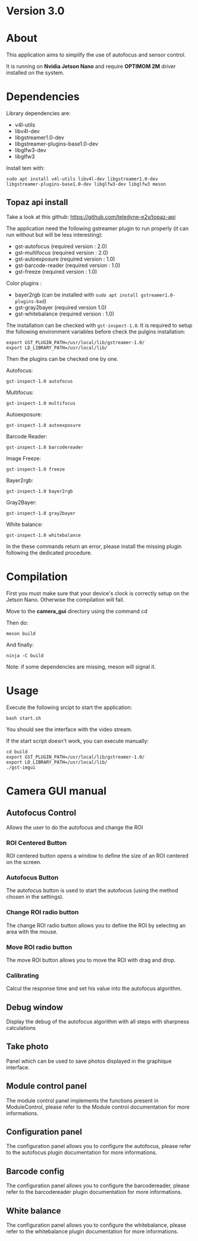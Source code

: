 # Version 3.0

# About

This application aims to simplify the use of autofocus and sensor control.

It is running on **Nvidia Jetson Nano** and require **OPTIMOM 2M** driver installed on the system.

# Dependencies
Library dependencies are:
- v4l-utils
- libv4l-dev
- libgstreamer1.0-dev
- libgstreamer-plugins-base1.0-dev
- libglfw3-dev
- libglfw3

Install tem with: 

	sudo apt install v4l-utils libv4l-dev libgstreamer1.0-dev libgstreamer-plugins-base1.0-dev libglfw3-dev libglfw3 meson
	
	
## Topaz api install
Take a look at this github: 
https://github.com/teledyne-e2v/topaz-api

	
The application need the following gstreamer plugin to run properly (it can run without but will be less interesting):
- gst-autofocus (required version : 2.0)
- gst-multifocus (required version : 2.0)
- gst-autoexposure (required version : 1.0)
- gst-barcode-reader (required version : 1.0)
- gst-freeze (required version : 1.0)

Color plugins :
- bayer2rgb (can be installed with ```sudo apt install gstreamer1.0-plugins-bad```)
- gst-gray2bayer (required version 1.0)
- gst-whitebalance (required version : 1.0)

The installation can be checked with ```gst-inspect-1.0```.
It is required to setup the following environment variables before check the pulgins installation:

	export GST_PLUGIN_PATH=/usr/local/lib/gstreamer-1.0/
	export LD_LIBRARY_PATH=/usr/local/lib/

Then the plugins can be checked one by one.

Autofocus:

	gst-inspect-1.0 autofocus

Multifocus:

	gst-inspect-1.0 multifocus

Autoexposure:

	gst-inspect-1.0 autoexposure

Barcode Reader:
	
	gst-inspect-1.0 barcodereader

Image Freeze:
	
	gst-inspect-1.0 freeze

Bayer2rgb:
	
	gst-inspect-1.0 bayer2rgb

Gray2Bayer:
	
	gst-inspect-1.0 gray2bayer

White balance:
	
	gst-inspect-1.0 whitebalance

In the these commands return an error, please install the missing plugin following the dedicated procedure.

# Compilation
First you must make sure that your device's clock is correctly setup on the Jetson Nano.
Otherwise the compilation will fail.

Move to the **camera_gui** directory using the command cd

Then do:

    meson build

And finally:

    ninja -C build

Note: if some dependencies are missing, meson will signal it.

# Usage

Execute the following srcipt to start the application:

	bash start.sh

You should see the interface with the video stream.

If the start script doesn't work, you can execute manually:

	cd build
	export GST_PLUGIN_PATH=/usr/local/lib/gstreamer-1.0/
	export LD_LIBRARY_PATH=/usr/local/lib/
	./gst-imgui

# Camera GUI manual

## Autofocus Control

Allows the user to do the autofocus and change the ROI

### ROI Centered Button

ROI centered button opens a window to define the size of an ROI centered on the screen.

### Autofocus Button

The autofocus button is used to start the autofocus (using the method chosen in the settings).

### Change ROI radio button

The change ROI radio button allows you to define the ROI by selecting an area with the mouse.

### Move ROI radio button 

The move ROI button allows you to move the ROI with drag and drop.

### Calibrating

Calcul the response time and set his value into the autofocus algorithm.

## Debug window 

Display the debug of the autofocus algorithm with all steps with sharpness calculations

## Take photo

Panel which can be used to save photos displayed in the graphique interface.

## Module control panel

The module control panel implements the functions present in ModuleControl, please refer to the Module control documentation for more informations.

## Configuration panel

The configuration panel allows you to configure the autofocus, please refer to the autofocus plugin documentation for more informations.

## Barcode config

The configuration panel allows you to configure the barcodereader, please refer to the barcodereader plugin documentation for more informations.

## White balance 

The configuration panel allows you to configure the whitebalance, please refer to the whitebalance plugin documentation for more informations.
